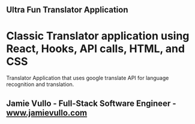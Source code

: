 ## Ultra Fun Translator Application

# Classic Translator application using React, Hooks, API calls, HTML, and CSS

<!-- need image for working translator -->

Translator Application that uses google translate API for language recognition and translation.

## Jamie Vullo - Full-Stack Software Engineer - www.jamievullo.com